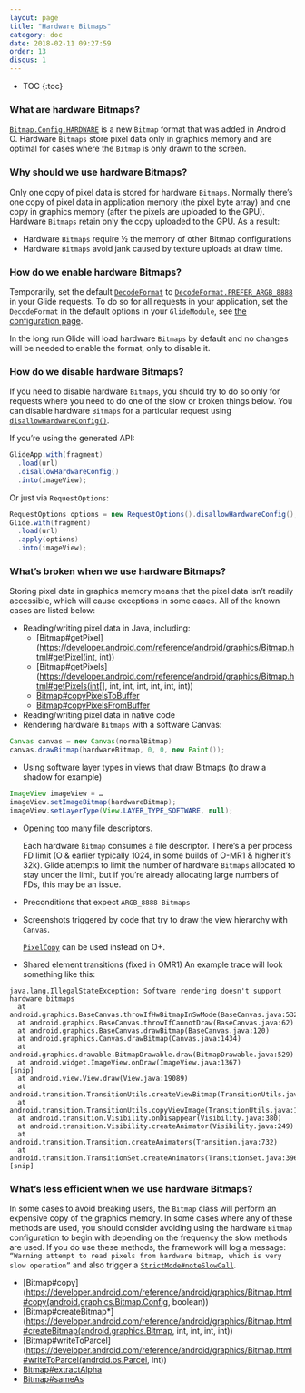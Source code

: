 ```yaml
---
layout: page
title: "Hardware Bitmaps"
category: doc
date: 2018-02-11 09:27:59
order: 13
disqus: 1
---
```

* TOC
{:toc}

### What are hardware Bitmaps?
[`Bitmap.Config.HARDWARE`][3] is a new `Bitmap` format that was added in Android O. Hardware `Bitmaps` store pixel data only in graphics memory and are optimal for cases where the `Bitmap` is only drawn to the screen. 

### Why should we use hardware Bitmaps?
Only one copy of pixel data is stored for hardware `Bitmaps`. Normally there’s one copy of pixel data in application memory (the pixel byte array) and one copy in graphics memory (after the pixels are uploaded to the GPU). Hardware `Bitmaps` retain only the copy uploaded to the GPU. As a result:

 * Hardware `Bitmaps` require ½ the memory of other Bitmap configurations
 * Hardware `Bitmaps` avoid jank caused by texture uploads at draw time.

### How do we enable hardware Bitmaps?
Temporarily, set the default [`DecodeFormat`][1] to [`DecodeFormat.PREFER_ARGB_8888`][2] in your Glide requests. To do so for all requests in your application, set the `DecodeFormat` in the default options in your `GlideModule`, see [the configuration page][4].

In the long run Glide will load hardware `Bitmaps` by default and no changes will be needed to enable the format, only to disable it.

### How do we disable hardware Bitmaps?
If you need to disable hardware `Bitmaps`, you should try to do so only for requests where you need to do one of the slow or broken things below. You can disable hardware `Bitmaps` for a particular request using [`disallowHardwareConfig()`][5].

If you’re using the generated API:

```java
GlideApp.with(fragment)
  .load(url)
  .disallowHardwareConfig()
  .into(imageView);
```

Or just via `RequestOptions`:

```java
RequestOptions options = new RequestOptions().disallowHardwareConfig();
Glide.with(fragment)
  .load(url)
  .apply(options)
  .into(imageView);
```

### What’s broken when we use hardware Bitmaps?
Storing pixel data in graphics memory means that the pixel data isn’t readily accessible, which will cause exceptions in some cases. All of the known cases are listed below:
* Reading/writing pixel data in Java, including:
  * [Bitmap#getPixel](https://developer.android.com/reference/android/graphics/Bitmap.html#getPixel(int, int))
  * [Bitmap#getPixels](https://developer.android.com/reference/android/graphics/Bitmap.html#getPixels(int[], int, int, int, int, int, int))
  * [Bitmap#copyPixelsToBuffer](https://developer.android.com/reference/android/graphics/Bitmap.html#copyPixelsToBuffer(java.nio.Buffer))
  * [Bitmap#copyPixelsFromBuffer](https://developer.android.com/reference/android/graphics/Bitmap.html#copyPixelsFromBuffer(java.nio.Buffer))
* Reading/writing pixel data in native code
* Rendering hardware `Bitmaps` with a software Canvas:
```java
Canvas canvas = new Canvas(normalBitmap)
canvas.drawBitmap(hardwareBitmap, 0, 0, new Paint());
```
* Using software layer types in views that draw Bitmaps (to draw a shadow for example)
```java
ImageView imageView = …
imageView.setImageBitmap(hardwareBitmap);
imageView.setLayerType(View.LAYER_TYPE_SOFTWARE, null);
```

* Opening too many file descriptors.
  
    Each hardware `Bitmap` consumes a file descriptor. There’s a per process FD limit (O & earlier typically 1024, in some builds of O-MR1 & higher it’s 32k). Glide attempts to limit the number of hardware `Bitmaps` allocated to stay under the limit, but if you’re already allocating large numbers of FDs, this may be an issue. 

* Preconditions that expect `ARGB_8888 Bitmaps`
* Screenshots triggered by code that try to draw the view hierarchy with `Canvas`.

    [`PixelCopy`][6] can be used instead on O+.  

* Shared element transitions (fixed in OMR1)
An example trace will look something like this:
```
java.lang.IllegalStateException: Software rendering doesn't support hardware bitmaps
  at android.graphics.BaseCanvas.throwIfHwBitmapInSwMode(BaseCanvas.java:532)
  at android.graphics.BaseCanvas.throwIfCannotDraw(BaseCanvas.java:62)
  at android.graphics.BaseCanvas.drawBitmap(BaseCanvas.java:120)
  at android.graphics.Canvas.drawBitmap(Canvas.java:1434)
  at android.graphics.drawable.BitmapDrawable.draw(BitmapDrawable.java:529)
  at android.widget.ImageView.onDraw(ImageView.java:1367)
[snip]
  at android.view.View.draw(View.java:19089)
  at android.transition.TransitionUtils.createViewBitmap(TransitionUtils.java:168)
  at android.transition.TransitionUtils.copyViewImage(TransitionUtils.java:102)
  at android.transition.Visibility.onDisappear(Visibility.java:380)
  at android.transition.Visibility.createAnimator(Visibility.java:249)
  at android.transition.Transition.createAnimators(Transition.java:732)
  at android.transition.TransitionSet.createAnimators(TransitionSet.java:396)
[snip]
```

### What’s less efficient when we use hardware Bitmaps?
In some cases to avoid breaking users, the `Bitmap` class will perform an expensive copy of the graphics memory. In some cases where any of these methods are used, you should consider avoiding using the hardware `Bitmap` configuration to begin with depending on the frequency the slow methods are used. If you do use these methods, the framework will log a message: `“Warning attempt to read pixels from hardware bitmap, which is very slow operation”` and also trigger a [`StrictMode#noteSlowCall`][7].
* [Bitmap#copy](https://developer.android.com/reference/android/graphics/Bitmap.html#copy(android.graphics.Bitmap.Config, boolean))
* [Bitmap#createBitmap*](https://developer.android.com/reference/android/graphics/Bitmap.html#createBitmap(android.graphics.Bitmap, int, int, int, int))
* [Bitmap#writeToParcel](https://developer.android.com/reference/android/graphics/Bitmap.html#writeToParcel(android.os.Parcel, int))
* [Bitmap#extractAlpha](https://developer.android.com/reference/android/graphics/Bitmap.html#extractAlpha())
* [Bitmap#sameAs](https://developer.android.com/reference/android/graphics/Bitmap.html#sameAs(android.graphics.Bitmap))

[1]: https://bumptech.github.io/glide/javadocs/460/com/bumptech/glide/load/DecodeFormat.html
[2]: https://bumptech.github.io/glide/javadocs/460/com/bumptech/glide/load/DecodeFormat.html#PREFER_ARGB_8888
[3]: https://developer.android.com/reference/android/graphics/Bitmap.Config.html#HARDWARE
[4]: https://bumptech.github.io/glide/doc/configuration.html#default-request-options
[5]: https://bumptech.github.io/glide/javadocs/460/com/bumptech/glide/request/RequestOptions.html#disallowHardwareConfig--
[6]: https://developer.android.com/reference/android/view/PixelCopy.html
[7]: https://developer.android.com/reference/android/os/StrictMode.html#noteSlowCall(java.lang.String)
